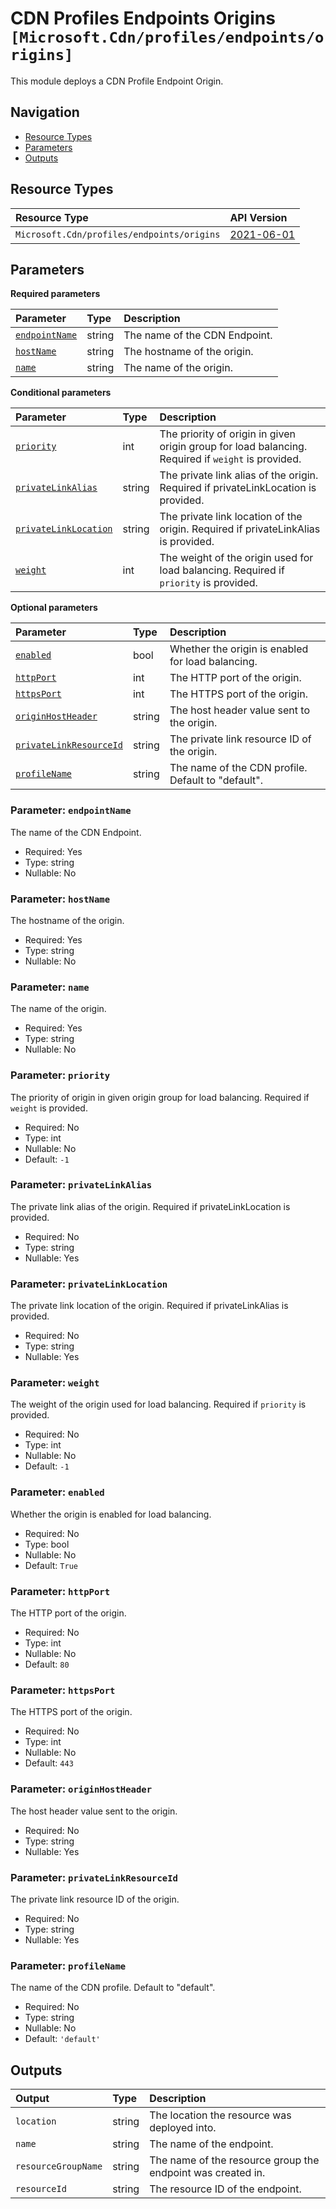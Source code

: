 # CDN Profiles Endpoints Origins `[Microsoft.Cdn/profiles/endpoints/origins]`

This module deploys a CDN Profile Endpoint Origin.

## Navigation

- [Resource Types](#Resource-Types)
- [Parameters](#Parameters)
- [Outputs](#Outputs)

## Resource Types

| Resource Type | API Version |
| :-- | :-- |
| `Microsoft.Cdn/profiles/endpoints/origins` | [2021-06-01](https://learn.microsoft.com/en-us/azure/templates/Microsoft.Cdn/2021-06-01/profiles/endpoints/origins) |

## Parameters

**Required parameters**

| Parameter | Type | Description |
| :-- | :-- | :-- |
| [`endpointName`](#parameter-endpointname) | string | The name of the CDN Endpoint. |
| [`hostName`](#parameter-hostname) | string | The hostname of the origin. |
| [`name`](#parameter-name) | string | The name of the origin. |

**Conditional parameters**

| Parameter | Type | Description |
| :-- | :-- | :-- |
| [`priority`](#parameter-priority) | int | The priority of origin in given origin group for load balancing. Required if `weight` is provided. |
| [`privateLinkAlias`](#parameter-privatelinkalias) | string | The private link alias of the origin. Required if privateLinkLocation is provided. |
| [`privateLinkLocation`](#parameter-privatelinklocation) | string | The private link location of the origin. Required if privateLinkAlias is provided. |
| [`weight`](#parameter-weight) | int | The weight of the origin used for load balancing. Required if `priority` is provided. |

**Optional parameters**

| Parameter | Type | Description |
| :-- | :-- | :-- |
| [`enabled`](#parameter-enabled) | bool | Whether the origin is enabled for load balancing. |
| [`httpPort`](#parameter-httpport) | int | The HTTP port of the origin. |
| [`httpsPort`](#parameter-httpsport) | int | The HTTPS port of the origin. |
| [`originHostHeader`](#parameter-originhostheader) | string | The host header value sent to the origin. |
| [`privateLinkResourceId`](#parameter-privatelinkresourceid) | string | The private link resource ID of the origin. |
| [`profileName`](#parameter-profilename) | string | The name of the CDN profile. Default to "default". |

### Parameter: `endpointName`

The name of the CDN Endpoint.

- Required: Yes
- Type: string
- Nullable: No

### Parameter: `hostName`

The hostname of the origin.

- Required: Yes
- Type: string
- Nullable: No

### Parameter: `name`

The name of the origin.

- Required: Yes
- Type: string
- Nullable: No

### Parameter: `priority`

The priority of origin in given origin group for load balancing. Required if `weight` is provided.

- Required: No
- Type: int
- Nullable: No
- Default: `-1`

### Parameter: `privateLinkAlias`

The private link alias of the origin. Required if privateLinkLocation is provided.

- Required: No
- Type: string
- Nullable: Yes

### Parameter: `privateLinkLocation`

The private link location of the origin. Required if privateLinkAlias is provided.

- Required: No
- Type: string
- Nullable: Yes

### Parameter: `weight`

The weight of the origin used for load balancing. Required if `priority` is provided.

- Required: No
- Type: int
- Nullable: No
- Default: `-1`

### Parameter: `enabled`

Whether the origin is enabled for load balancing.

- Required: No
- Type: bool
- Nullable: No
- Default: `True`

### Parameter: `httpPort`

The HTTP port of the origin.

- Required: No
- Type: int
- Nullable: No
- Default: `80`

### Parameter: `httpsPort`

The HTTPS port of the origin.

- Required: No
- Type: int
- Nullable: No
- Default: `443`

### Parameter: `originHostHeader`

The host header value sent to the origin.

- Required: No
- Type: string
- Nullable: Yes

### Parameter: `privateLinkResourceId`

The private link resource ID of the origin.

- Required: No
- Type: string
- Nullable: Yes

### Parameter: `profileName`

The name of the CDN profile. Default to "default".

- Required: No
- Type: string
- Nullable: No
- Default: `'default'`

## Outputs

| Output | Type | Description |
| :-- | :-- | :-- |
| `location` | string | The location the resource was deployed into. |
| `name` | string | The name of the endpoint. |
| `resourceGroupName` | string | The name of the resource group the endpoint was created in. |
| `resourceId` | string | The resource ID of the endpoint. |
